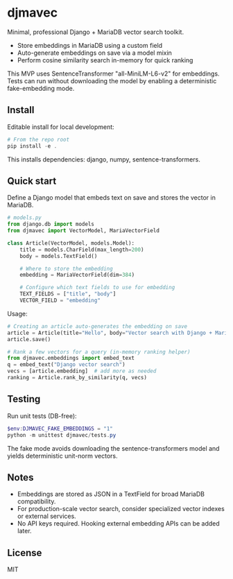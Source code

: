 # djmavec

Minimal, professional Django + MariaDB vector search toolkit.

- Store embeddings in MariaDB using a custom field
- Auto-generate embeddings on save via a model mixin
- Perform cosine similarity search in-memory for quick ranking

This MVP uses SentenceTransformer "all-MiniLM-L6-v2" for embeddings. Tests can run without downloading the model by enabling a deterministic fake-embedding mode.

## Install

Editable install for local development:

```powershell
# From the repo root
pip install -e .
```

This installs dependencies: django, numpy, sentence-transformers.

## Quick start

Define a Django model that embeds text on save and stores the vector in MariaDB.

```python
# models.py
from django.db import models
from djmavec import VectorModel, MariaVectorField

class Article(VectorModel, models.Model):
    title = models.CharField(max_length=200)
    body = models.TextField()

    # Where to store the embedding
    embedding = MariaVectorField(dim=384)

    # Configure which text fields to use for embedding
    TEXT_FIELDS = ["title", "body"]
    VECTOR_FIELD = "embedding"
```

Usage:

```python
# Creating an article auto-generates the embedding on save
article = Article(title="Hello", body="Vector search with Django + MariaDB")
article.save()

# Rank a few vectors for a query (in-memory ranking helper)
from djmavec.embeddings import embed_text
q = embed_text("Django vector search")
vecs = [article.embedding]  # add more as needed
ranking = Article.rank_by_similarity(q, vecs)
```

## Testing

Run unit tests (DB-free):

```powershell
$env:DJMAVEC_FAKE_EMBEDDINGS = "1"
python -m unittest djmavec/tests.py
```

The fake mode avoids downloading the sentence-transformers model and yields deterministic unit-norm vectors.

## Notes

- Embeddings are stored as JSON in a TextField for broad MariaDB compatibility.
- For production-scale vector search, consider specialized vector indexes or external services.
- No API keys required. Hooking external embedding APIs can be added later.

## License

MIT